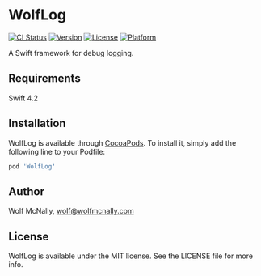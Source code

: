 # WolfLog

[![CI Status](https://img.shields.io/travis/wolfmcnally/WolfLog.svg?style=flat)](https://travis-ci.org/wolfmcnally/WolfLog)
[![Version](https://img.shields.io/cocoapods/v/WolfLog.svg?style=flat)](https://cocoapods.org/pods/WolfLog)
[![License](https://img.shields.io/cocoapods/l/WolfLog.svg?style=flat)](https://cocoapods.org/pods/WolfLog)
[![Platform](https://img.shields.io/cocoapods/p/WolfLog.svg?style=flat)](https://cocoapods.org/pods/WolfLog)

A Swift framework for debug logging.

## Requirements

Swift 4.2

## Installation

WolfLog is available through [CocoaPods](https://cocoapods.org). To install
it, simply add the following line to your Podfile:

```ruby
pod 'WolfLog'
```

## Author

Wolf McNally, wolf@wolfmcnally.com

## License

WolfLog is available under the MIT license. See the LICENSE file for more info.
